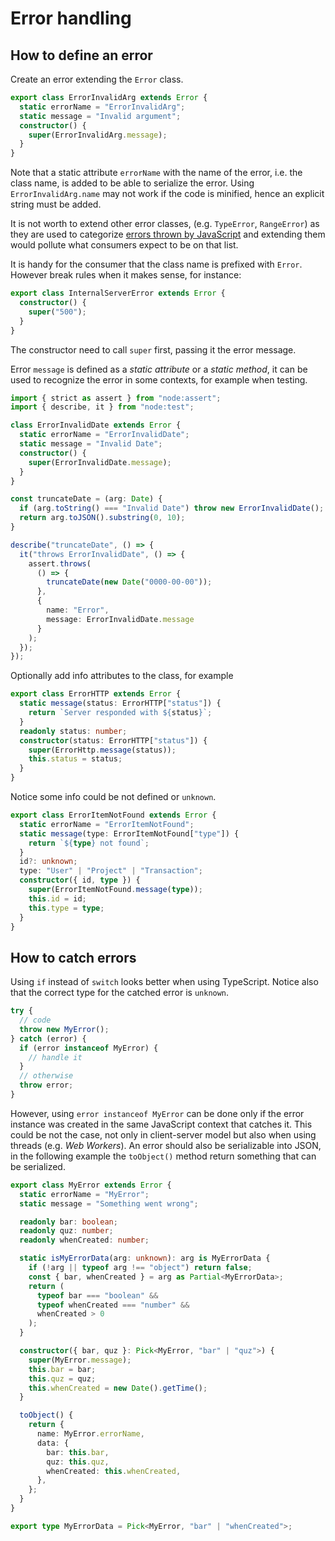 # Error handling

## How to define an error

Create an error extending the `Error` class.

```ts
export class ErrorInvalidArg extends Error {
  static errorName = "ErrorInvalidArg";
  static message = "Invalid argument";
  constructor() {
    super(ErrorInvalidArg.message);
  }
}
```

Note that a static attribute `errorName` with the name of the error, i.e. the class name,
is added to be able to serialize the error. Using `ErrorInvalidArg.name` may not work if the code is minified, hence an explicit string must be added.

It is not worth to extend other error classes, (e.g. `TypeError`, `RangeError`)
as they are used to categorize [errors thrown by JavaScript](https://developer.mozilla.org/en-US/docs/Web/JavaScript/Reference/Errors) and extending them would pollute what consumers expect to be on that list.

It is handy for the consumer that the class name is prefixed with `Error`.
However break rules when it makes sense, for instance:

```ts
export class InternalServerError extends Error {
  constructor() {
    super("500");
  }
}
```

The constructor need to call `super` first, passing it the error message.

Error `message` is defined as a _static attribute_ or a _static method_, it can be used to recognize the error in some contexts, for example when testing.

```ts
import { strict as assert } from "node:assert";
import { describe, it } from "node:test";

class ErrorInvalidDate extends Error {
  static errorName = "ErrorInvalidDate";
  static message = "Invalid Date";
  constructor() {
    super(ErrorInvalidDate.message);
  }
}

const truncateDate = (arg: Date) {
  if (arg.toString() === "Invalid Date") throw new ErrorInvalidDate();
  return arg.toJSON().substring(0, 10);
}

describe("truncateDate", () => {
  it("throws ErrorInvalidDate", () => {
    assert.throws(
      () => {
        truncateDate(new Date("0000-00-00"));
      },
      {
        name: "Error",
        message: ErrorInvalidDate.message
      }
    );
  });
});
```

Optionally add info attributes to the class, for example

```ts
export class ErrorHTTP extends Error {
  static message(status: ErrorHTTP["status"]) {
    return `Server responded with ${status}`;
  }
  readonly status: number;
  constructor(status: ErrorHTTP["status"]) {
    super(ErrorHttp.message(status));
    this.status = status;
  }
}
```

Notice some info could be not defined or `unknown`.

```ts
export class ErrorItemNotFound extends Error {
  static errorName = "ErrorItemNotFound";
  static message(type: ErrorItemNotFound["type"]) {
    return `${type} not found`;
  }
  id?: unknown;
  type: "User" | "Project" | "Transaction";
  constructor({ id, type }) {
    super(ErrorItemNotFound.message(type));
    this.id = id;
    this.type = type;
  }
}
```

## How to catch errors

Using `if` instead of `switch` looks better when using TypeScript.
Notice also that the correct type for the catched error is `unknown`.

```ts
try {
  // code
  throw new MyError();
} catch (error) {
  if (error instanceof MyError) {
    // handle it
  }
  // otherwise
  throw error;
}
```

However, using `error instanceof MyError` can be done only if the error instance
was created in the same JavaScript context that catches it. This could be not
the case, not only in client-server model but also when using threads (e.g. _Web
Workers_).
An error should also be serializable into JSON, in the following example the
`toObject()` method return something that can be serialized.

```ts
export class MyError extends Error {
  static errorName = "MyError";
  static message = "Something went wrong";

  readonly bar: boolean;
  readonly quz: number;
  readonly whenCreated: number;

  static isMyErrorData(arg: unknown): arg is MyErrorData {
    if (!arg || typeof arg !== "object") return false;
    const { bar, whenCreated } = arg as Partial<MyErrorData>;
    return (
      typeof bar === "boolean" &&
      typeof whenCreated === "number" &&
      whenCreated > 0
    );
  }

  constructor({ bar, quz }: Pick<MyError, "bar" | "quz">) {
    super(MyError.message);
    this.bar = bar;
    this.quz = quz;
    this.whenCreated = new Date().getTime();
  }

  toObject() {
    return {
      name: MyError.errorName,
      data: {
        bar: this.bar,
        quz: this.quz,
        whenCreated: this.whenCreated,
      },
    };
  }
}

export type MyErrorData = Pick<MyError, "bar" | "whenCreated">;
```

